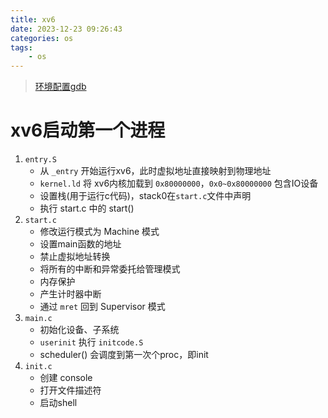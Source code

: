 ```yaml
---
title: xv6
date: 2023-12-23 09:26:43
categories: os
tags:
    - os
---
```


> [环境配置gdb](https://zhuanlan.zhihu.com/p/638731320)

# xv6启动第一个进程

1. `entry.S`
    + 从 `_entry` 开始运行xv6，此时虚拟地址直接映射到物理地址
    + `kernel.ld` 将 xv6内核加载到 `0x80000000`，`0x0~0x80000000` 包含IO设备
    + 设置栈(用于运行c代码)，stack0在`start.c`文件中声明
    + 执行 start.c 中的 start()
2. `start.c`
    + 修改运行模式为 Machine 模式
    + 设置main函数的地址
    + 禁止虚拟地址转换
    + 将所有的中断和异常委托给管理模式
    + 内存保护
    + 产生计时器中断
    + 通过 `mret` 回到 Supervisor 模式
3. `main.c`
    + 初始化设备、子系统
    + `userinit` 执行 `initcode.S`
    + scheduler() 会调度到第一次个proc，即init
4. `init.c`
    + 创建 console
    + 打开文件描述符
    + 启动shell